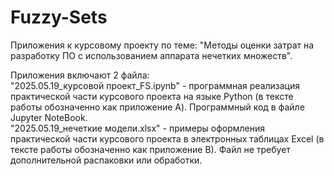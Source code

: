 # Fuzzy-Sets
Приложения к курсовому проекту по теме: "Методы оценки затрат на разработку ПО с использованием аппарата нечетких множеств".

Приложения включают 2 файла:  
"2025.05.19_курсовой проект_FS.ipynb" - программная реализация практической части курсового проекта на языке Python (в тексте работы обозначенно как приложение А). Программный код  в файле Jupyter NoteBook.  
"2025.05.19_нечеткие модели.xlsx" - примеры оформления практической части курсового проекта в электронных таблицах Excel (в тексте работы обозначенно как приложение B). Файл не требует дополнительной распаковки или обработки.
